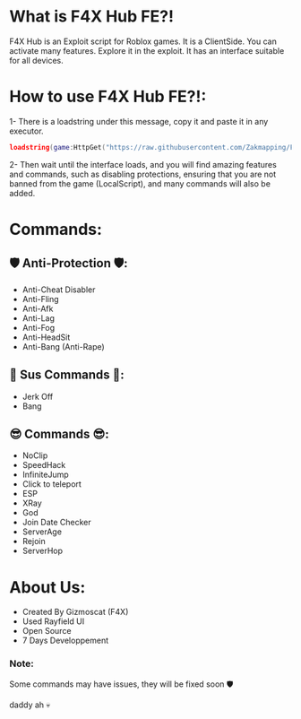 # What is F4X Hub FE?!
F4X Hub is an Exploit script for Roblox games. It is a ClientSide. You can activate many features. Explore it in the exploit. It has an interface suitable for all devices. 

# How to use F4X Hub FE?!:
1- There is a loadstring under this message, copy it and paste it in any executor. 
```lua
loadstring(game:HttpGet("https://raw.githubusercontent.com/Zakmapping/F4X-Hub/refs/heads/main/source.lua"))()
```
2- Then wait until the interface loads, and you will find amazing features and commands, such as disabling protections, ensuring that you are not banned from the game (LocalScript), and many commands will also be added. 

# Commands:
## 🛡 Anti-Protection 🛡:
- Anti-Cheat Disabler
- Anti-Fling
- Anti-Afk
- Anti-Lag
- Anti-Fog
- Anti-HeadSit 
- Anti-Bang (Anti-Rape)

## 🥵 Sus Commands 🥵:
- Jerk Off
- Bang

## 😎 Commands 😎:
- NoClip
- SpeedHack
- InfiniteJump
- Click to teleport
- ESP
- XRay
- God
- Join Date Checker
- ServerAge
- Rejoin
- ServerHop

# About Us:
- Created By Gizmoscat (F4X)
- Used Rayfield UI
- Open Source
- 7 Days Developpement 

### Note:
Some commands may have issues, they will be fixed soon 🛡

daddy ah 💀